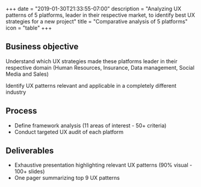 +++
date = "2019-01-30T21:33:55-07:00"
description = "Analyzing UX patterns of 5 platforms, leader in their respective market, to identify best UX strategies for a new project"
title = "Comparative analysis of 5 platforms"
icon = "table"
+++

## Business objective

Understand which UX strategies made these platforms leader in their respective domain (Human Resources, Insurance, Data management, Social Media and Sales)

Identify UX patterns relevant and applicable in a completely different industry

## Process

* Define framework analysis (11 areas of interest - 50+ criteria)
* Conduct targeted UX audit of each platform

## Deliverables
* Exhaustive presentation highlighting relevant UX patterns (90% visual - 100+ slides)
* One pager summarizing top 9 UX patterns
